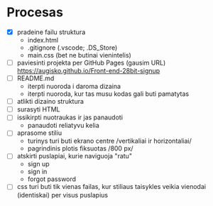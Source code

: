 # Procesas

- [x] pradeine failu struktura
    - index.html
    - .gitignore (.vscode; .DS_Store)
    - main.css (bet ne butinai vienintelis)    
- [ ] paviesinti projekta per GitHub Pages (gausim URL)
    https://augisko.github.io/Front-end-28bit-signup
- [ ] README.md
    - iterpti nuoroda i daroma dizaina
    - iterpti nuoroda, kur tas musu kodas gali buti pamatytas
- [ ] atlikti dizaino struktura
- [ ] surasyti HTML
- [ ] issikirpti nuotraukas ir jas panaudoti
    - panaudoti reliatyvu kelia
- [ ] aprasome stiliu
    - turinys turi buti ekrano centre /vertikaliai ir horizontaliai/
    - pagrindinis plotis fiksuotas /800 px/
- [ ] atskirti puslapiai, kurie naviguoja "ratu"
    - sign up
    - sign in
    - forgot password
- [ ] css turi buti tik vienas failas, kur stiliaus taisykles veikia vienodai (identiskai) per visus puslapius    
